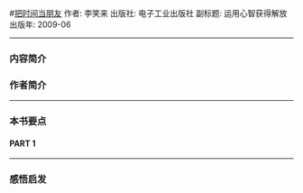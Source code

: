 #[把时间当朋友](https://book.douban.com/subject/3609132/)
作者: 李笑来
出版社: 电子工业出版社
副标题: 运用心智获得解放
出版年: 2009-06
***
### 内容简介 
### 作者简介 
***
### 本书要点
#### PART 1 
***
### 感悟启发
